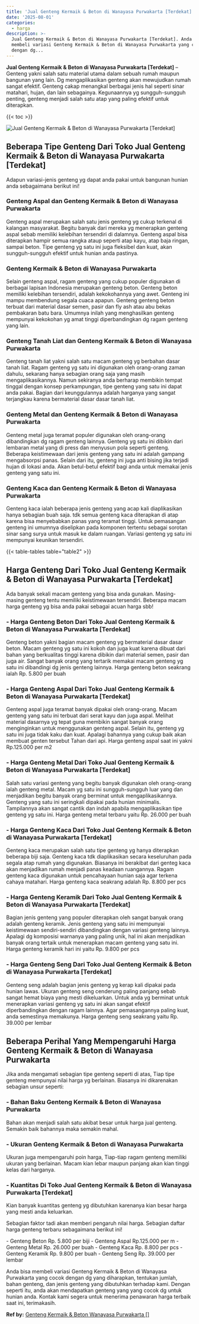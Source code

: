 ```yaml
---
title: 'Jual Genteng Kermaik & Beton di Wanayasa Purwakarta [Terdekat]'
date: '2025-08-01'
categories:
  - harga
description: >-
  Jual Genteng Kermaik & Beton di Wanayasa Purwakarta [Terdekat]. Anda bisa
  membeli variasi Genteng Kermaik & Beton di Wanayasa Purwakarta yang cocok
  dengan dg...
---
```


**Jual Genteng Kermaik & Beton di Wanayasa Purwakarta \[Terdekat\]** – Genteng yakni salah satu material utama dalam sebuah rumah maupun bangunan yang lain. Dg mengaplikasikan genteng akan mewujudkan rumah sangat efektif. Genteng cakap menangkal berbagai jenis hal seperti sinar matahari, hujan, dan lain sebagainya. Kegunaannya yg sungguh-sungguh penting, genteng menjadi salah satu atap yang paling efektif untuk diterapkan.

{{< toc >}}

![Jual Genteng Kermaik & Beton di Wanayasa Purwakarta [Terdekat]](/images/genteng-minimalis-murah24.png)

## Beberapa Tipe Genteng Dari Toko Jual Genteng Kermaik & Beton di Wanayasa Purwakarta \[Terdekat\]

Adapun variasi-jenis genteng yg dapat anda pakai untuk bangunan hunian anda sebagaimana berikut ini!

### Genteng Aspal dan Genteng Kermaik & Beton di Wanayasa Purwakarta

Genteng aspal merupakan salah satu jenis genteng yg cukup terkenal di kalangan masyarakat. Begitu banyak dari mereka yg menerapkan genteng aspal sebab memiliki kelebihan tersendiri di dalamnya. Genteng aspal bisa diterapkan hampir semua rangka ataup seperti atap kayu, atap baja ringan, sampai beton. Tipe genteng yg satu ini juga fleksibel dan kuat, akan sungguh-sungguh efektif untuk hunian anda pastinya.

### Genteng Kermaik & Beton di Wanayasa Purwakarta

Selain genteng aspal, ragam genteng yang cukup populer digunakan di berbagai lapisan Indonesia merupakan genteng beton. Genteng beton memiliki kelebihan tersendiri, adalah kekokohannya yang awet. Genteng ini mampu membendung segala cuaca apapun. Genteng genteng beton terbuat dari material dasar semen, pasir dan fly ash atau abu bekas pembakaran batu bara. Umumnya inilah yang menghasilkan genteng mempunyai kekokohan yg amat tinggi diperbandingkan dg ragam genteng yang lain.

### Genteng Tanah Liat dan Genteng Kermaik & Beton di Wanayasa Purwakarta

Genteng tanah liat yakni salah satu macam genteng yg berbahan dasar tanah liat. Ragam genteng yg satu ini digunakan oleh orang-orang zaman dahulu, sekarang hanya sebagian orang saja yang masih mengaplikasikannya. Namun sekiranya anda berharap membikin tempat tinggal dengan konsep perkampungan, tipe genteng yang satu ini dapat anda pakai. Bagian dari keunggulannya adalah harganya yang sangat terjangkau karena bermaterial dasar dasar tanah liat.

### Genteng Metal dan Genteng Kermaik & Beton di Wanayasa Purwakarta

Genteng metal juga teramat populer digunakan oleh orang-orang dibandingkan dg ragam genteng lainnya. Genteng yg satu ini dibikin dari lembaran metal yang di press dan menyusun pola seperti genteng. Beberapa keistimewaan dari jenis genteng yang satu ini adalah gampang mengabsorpsi panas. Selain dari itu, genteng ini juga anti bising jika terjadi hujan di lokasi anda. Akan betul-betul efektif bagi anda untuk memakai jenis genteng yang satu ini.

### Genteng Kaca dan Genteng Kermaik & Beton di Wanayasa Purwakarta

Genteng kaca ialah beberapa jenis genteng yang acap kali diaplikasikan hanya sebagian buah saja. tdk semua genteng kaca diterapkan di atap karena bisa menyebabkan panas yang teramat tinggi. Untuk pemasangan genteng ini umumnya diselipkan pada komponen tertentu sebagai sorotan sinar sang surya untuk masuk ke dalam ruangan. Variasi genteng yg satu ini mempunyai keunikan tersendiri.

{{< table-tables table="table2" >}}

## Harga Genteng Dari Toko Jual Genteng Kermaik & Beton di Wanayasa Purwakarta \[Terdekat\]

Ada banyak sekali macam genteng yang bisa anda gunakan. Masing-masing genteng tentu memiliki keistimewaan tersendiri. Beberapa macam harga genteng yg bisa anda pakai sebagai acuan harga sbb!

### \- Harga Genteng Beton Dari Toko Jual Genteng Kermaik & Beton di Wanayasa Purwakarta \[Terdekat\]

Genteng beton yakni bagian macam genteng yg bermaterial dasar dasar beton. Macam genteng yg satu ini kokoh dan juga kuat karena dibuat dari bahan yang berkualitas tinggi karena dibikin dari material semen, pasir dan juga air. Sangat banyak orang yang tertarik memakai macam genteng yg satu ini dibandingi dg jenis genteng lainnya. Harga genteng beton seakrang ialah Rp. 5.800 per buah

### \- Harga Genteng Aspal Dari Toko Jual Genteng Kermaik & Beton di Wanayasa Purwakarta \[Terdekat\]

Genteng aspal juga teramat banyak dipakai oleh orang-orang. Macam genteng yang satu ini terbuat dari serat kayu dan juga aspal. Melihat material dasarnya yg tepat guna membikin sangat banyak orang menginginkan untuk menggunakan genteng aspal. Selain itu, genteng yg satu ini juga tidak kaku dan kuat. Apalagi bahannya yang cukup baik akan membuat genten tersebut Tahan dari api. Harga genteng aspal saat ini yakni Rp.125.000 per m2

### \- Harga Genteng Metal Dari Toko Jual Genteng Kermaik & Beton di Wanayasa Purwakarta \[Terdekat\]

Salah satu variasi genteng yang begitu banyak digunakan oleh orang-orang ialah genteng metal. Macam yg satu ini sungguh-sungguh luar yang dan menjadikan begitu banyak orang berminat untuk mengaplikasikannya. Genteng yang satu ini seringkali dipakai pada hunian minimalis. Tampilannya akan sangat cantik dan indah apabila mengaplikasikan tipe genteng yg satu ini. Harga genteng metal terbaru yaitu Rp. 26.000 per buah

### \- Harga Genteng Kaca Dari Toko Jual Genteng Kermaik & Beton di Wanayasa Purwakarta \[Terdekat\]

Genteng kaca merupakan salah satu tipe genteng yg hanya diterapkan beberapa biji saja. Genteng kaca tdk diaplikasikan secara keseluruhan pada segala atap rumah yang digunakan. Biasanya ini berakibat dari genteg kaca akan menjadikan rumah menjadi panas keadaan ruangannya. Ragam genteng kaca digunakan untuk pencahayaan hunian saja agar terkena cahaya matahari. Harga genteng kaca seakrang adalah Rp. 8.800 per pcs

### \- Harga Genteng Keramik Dari Toko Jual Genteng Kermaik & Beton di Wanayasa Purwakarta \[Terdekat\]

Bagian jenis genteng yang populer diterapkan oleh sangat banyak orang adalah genteng keramik. Jenis genteng yang satu ini mempunyai keistimewaan sendiri-sendiri dibandingkan dengan variasi genteng lainnya. Apalagi dg komposisi warnanya yang paling unik, hal ini akan menjadikan banyak orang tertaik untuk menerapkan macam genteng yang satu ini. Harga genteng keramik hari ini yaitu Rp. 9.800 per pcs

### \- Harga Genteng Seng Dari Toko Jual Genteng Kermaik & Beton di Wanayasa Purwakarta \[Terdekat\]

Genteng seng adalah bagian jenis genteng yg kerap kali dipakai pada hunian lawas. Ukuran genteng seng cenderung paling panjang sebab sangat hemat biaya yang mesti dikeluarkan. Untuk anda yg berminat untuk menerapkan variasi genteng yg satu ini akan sangat efektif diperbandingkan dengan ragam lainnya. Agar pemasangannya paling kuat, anda semestinya memakunya. Harga genteng seng seakrang yaitu Rp. 39.000 per lembar

## Beberapa Perihal Yang Mempengaruhi Harga Genteng Kermaik & Beton di Wanayasa Purwakarta

Jika anda mengamati sebagian tipe genteng seperti di atas, Tiap tipe genteng mempunyai nilai harga yg berlainan. Biasanya ini dikarenakan sebagian unsur seperti:

### \- Bahan Baku Genteng Kermaik & Beton di Wanayasa Purwakarta

Bahan akan menjadi salah satu akibat besar untuk harga jual genteng. Semakin baik bahannya maka semakin mahal.

### \- Ukuran Genteng Kermaik & Beton di Wanayasa Purwakarta

Ukuran juga mempengaruhi poin harga, Tiap-tiap ragam genteng memiliki ukuran yang berlainan. Macam kian lebar maupun panjang akan kian tinggi kelas dari harganya.

### \- Kuantitas Di Toko Jual Genteng Kermaik & Beton di Wanayasa Purwakarta \[Terdekat\]

Kian banyak kuantitas genteng yg dibutuhkan karenanya kian besar harga yang mesti anda keluarkan.

Sebagian faktor tadi akan memberi pengaruh nilai harga. Sebagian daftar harga genteng terbaru sebagaimana berikut ini!

\- Genteng Beton Rp. 5.800 per biji - Genteng Aspal Rp.125.000 per m - Genteng Metal Rp. 26.000 per buah - Genteng Kaca Rp. 8.800 per pcs - Genteng Keramik Rp. 9.800 per buah - Genteng Seng Rp. 39.000 per lembar

Anda bisa membeli variasi Genteng Kermaik & Beton di Wanayasa Purwakarta yang cocok dengan dg yang diharapkan, tentukan jumlah, bahan genteng, dan jenis genteng yang dibutuhkan terhadap kami. Dengan seperti itu, anda akan mendapatkan genteng yang yang cocok dg untuk hunian anda. Kontak kami segera untuk menerima penawaran harga terbaik saat ini, terimakasih.

**Ref by:**  [Genteng Kermaik & Beton  Wanayasa Purwakarta []](https://id.wikipedia.org/wiki/Genteng)
